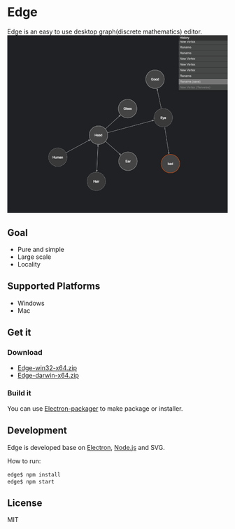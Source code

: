 # Edge
Edge is an easy to use desktop graph(discrete mathematics) editor.
![Screenshot of Edge](/doc/screenshot.png "Screenshot")

## Goal
- Pure and simple
- Large scale
- Locality

## Supported Platforms
- Windows
- Mac

## Get it

### Download
- [Edge-win32-x64.zip](https://github.com/sparkkoori/edge/releases/download/v1.0.1/Edge-win32-x64.zip)
- [Edge-darwin-x64.zip](https://github.com/sparkkoori/edge/releases/download/v1.0.1/Edge-darwin-x64.zip)

### Build it
You can use [Electron-packager](https://github.com/electron-userland/electron-packager) to make package or installer.

## Development
Edge is developed base on [Electron](https://github.com/electron/electron), [Node.js](https://github.com/nodejs/node) and SVG.

How to run:

	edge$ npm install
	edge$ npm start


## License
MIT
